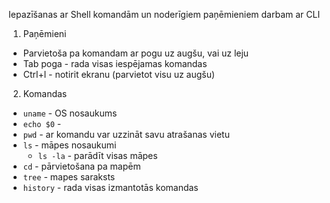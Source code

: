 Iepazīšanas ar Shell komandām un noderīgiem paņēmieniem darbam ar CLI
1. Paņēmieni
  - Parvietoša pa komandam ar pogu uz augšu, vai uz leju
  - Tab poga - rada visas iespējamas komandas
  - Ctrl+l - notirit ekranu (parvietot visu uz augšu)
2. Komandas
  - ```uname``` - OS nosaukums
  - ```echo $0``` - 
  - ```pwd``` - ar komandu var uzzināt savu atrašanas vietu
  - ```ls``` - māpes nosaukumi
    - ```ls -la``` - parādīt visas māpes
  - ```cd``` - pārvietošana pa mapēm
  - ```tree``` - mapes saraksts
  - ```history``` - rada visas izmantotās komandas
